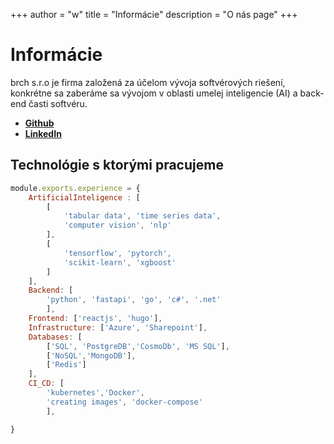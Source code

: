 +++
author = "w"
title = "Informácie"
description = "O nás page"
+++
# Informácie

brch s.r.o je firma založená za účelom vývoja softvérových riešení, konkrétne sa zaberáme sa vývojom v oblasti umelej inteligencie (AI) a back-end časti softvéru.  

- **[Github](https://github.com/williambrach)**
- **[LinkedIn](https://www.linkedin.com/in/williambrach/)**

## Technológie s ktorými pracujeme

```javascript
module.exports.experience = {
    ArtificialInteligence : [
        [
            'tabular data', 'time series data', 
            'computer vision', 'nlp'
        ],
        [
            'tensorflow', 'pytorch', 
            'scikit-learn', 'xgboost'
        ]
    ],
    Backend: [
        'python', 'fastapi', 'go', 'c#', '.net'
        ],
    Frontend: ['reactjs', 'hugo'],
    Infrastructure: ['Azure', 'Sharepoint'],
    Databases: [
        ['SQL', 'PostgreDB','CosmoDb', 'MS SQL'],
        ['NoSQL','MongoDB'],
        ['Redis']
    ],
    CI_CD: [
        'kubernetes','Docker', 
        'creating images', 'docker-compose'
        ],

}

```